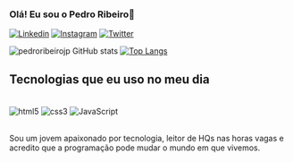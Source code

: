 ### Olá! Eu sou o Pedro Ribeiro🖖

[![Linkedin](https://img.shields.io/badge/LinkedIn-0077B5?style=for-the-badge&logo=linkedin&logoColor=white)](https://www.linkedin.com/in/pedro-ribeiro-30477a227)
[![Instagram](https://img.shields.io/badge/Instagram-E4405F?style=for-the-badge&logo=instagram&logoColor=white)](https://www.instagram.com/pedroribeiro_jp/)
[![Twitter](https://img.shields.io/badge/Twitter-1DA1F2?style=for-the-badge&logo=twitter&logoColor=white)](https://twitter.com/pedroribeiro_jp)


![pedroribeirojp GitHub stats](https://github-readme-stats.vercel.app/api?username=pedroribeirojp&show_icons=true&theme=dracula)
[![Top Langs](https://github-readme-stats.vercel.app/api/top-langs/?username=pedroribeirojp)](https://github.com/pedroribeirojp/github-readme-stats)



## Tecnologias que eu uso no meu dia 

<div style="display: inline_block"><br>
<img align="center" alt="html5" src="https://img.shields.io/badge/HTML5-E34F26?style=for-the-badge&logo=html5&logoColor=white">
<img align="center" alt="css3" src="https://img.shields.io/badge/CSS3-1572B6?style=for-the-badge&logo=css3&logoColor=white">
<img align="center" alt="JavaScript" src="https://img.shields.io/badge/JavaScript-F7DF1E?style=for-the-badge&logo=javascript&logoColor=black">
 </div><br/>
 
 
 Sou um jovem apaixonado por tecnologia, leitor de HQs nas horas vagas e acredito que a programação pode mudar o mundo em que vivemos.


